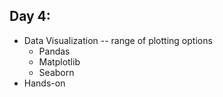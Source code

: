 ## Day 4:
- Data Visualization -- range of plotting options
	- Pandas
	- Matplotlib 
	- Seaborn
- Hands-on 